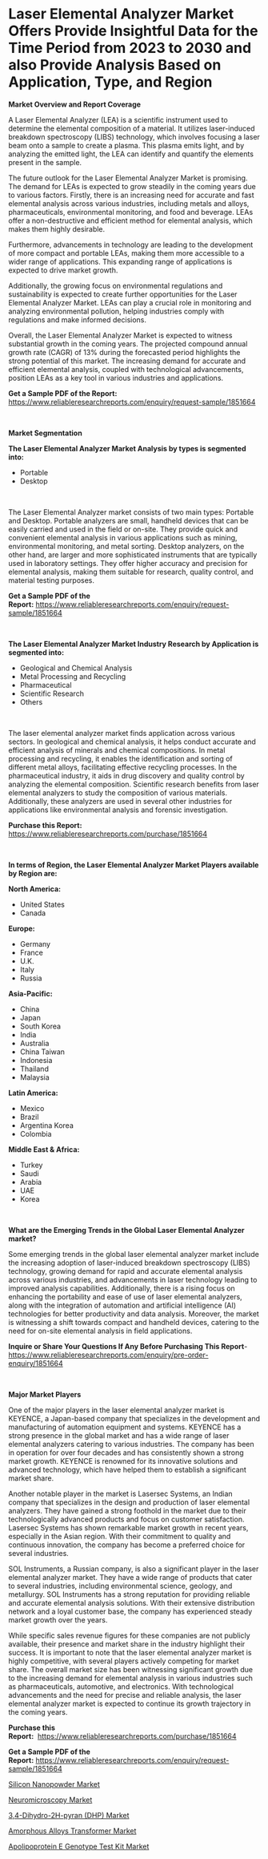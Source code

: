 <p><h1>Laser Elemental Analyzer Market Offers Provide Insightful Data for the Time Period from 2023 to 2030 and also Provide Analysis Based on Application, Type, and Region</h1></p><p><strong>Market Overview and Report Coverage</strong></p>
<p><p>A Laser Elemental Analyzer (LEA) is a scientific instrument used to determine the elemental composition of a material. It utilizes laser-induced breakdown spectroscopy (LIBS) technology, which involves focusing a laser beam onto a sample to create a plasma. This plasma emits light, and by analyzing the emitted light, the LEA can identify and quantify the elements present in the sample.</p><p>The future outlook for the Laser Elemental Analyzer Market is promising. The demand for LEAs is expected to grow steadily in the coming years due to various factors. Firstly, there is an increasing need for accurate and fast elemental analysis across various industries, including metals and alloys, pharmaceuticals, environmental monitoring, and food and beverage. LEAs offer a non-destructive and efficient method for elemental analysis, which makes them highly desirable.</p><p>Furthermore, advancements in technology are leading to the development of more compact and portable LEAs, making them more accessible to a wider range of applications. This expanding range of applications is expected to drive market growth.</p><p>Additionally, the growing focus on environmental regulations and sustainability is expected to create further opportunities for the Laser Elemental Analyzer Market. LEAs can play a crucial role in monitoring and analyzing environmental pollution, helping industries comply with regulations and make informed decisions.</p><p>Overall, the Laser Elemental Analyzer Market is expected to witness substantial growth in the coming years. The projected compound annual growth rate (CAGR) of 13% during the forecasted period highlights the strong potential of this market. The increasing demand for accurate and efficient elemental analysis, coupled with technological advancements, position LEAs as a key tool in various industries and applications.</p></p>
<p><strong>Get a Sample PDF of the Report:</strong> <a href="https://www.reliableresearchreports.com/enquiry/request-sample/1851664">https://www.reliableresearchreports.com/enquiry/request-sample/1851664</a></p>
<p>&nbsp;</p>
<p><strong>Market Segmentation</strong></p>
<p><strong>The Laser Elemental Analyzer Market Analysis by types is segmented into:</strong></p>
<p><ul><li>Portable</li><li>Desktop</li></ul></p>
<p>&nbsp;</p>
<p><p>The Laser Elemental Analyzer market consists of two main types: Portable and Desktop. Portable analyzers are small, handheld devices that can be easily carried and used in the field or on-site. They provide quick and convenient elemental analysis in various applications such as mining, environmental monitoring, and metal sorting. Desktop analyzers, on the other hand, are larger and more sophisticated instruments that are typically used in laboratory settings. They offer higher accuracy and precision for elemental analysis, making them suitable for research, quality control, and material testing purposes.</p></p>
<p><strong>Get a Sample PDF of the Report:</strong>&nbsp;<a href="https://www.reliableresearchreports.com/enquiry/request-sample/1851664">https://www.reliableresearchreports.com/enquiry/request-sample/1851664</a></p>
<p>&nbsp;</p>
<p><strong>The Laser Elemental Analyzer Market Industry Research by Application is segmented into:</strong></p>
<p><ul><li>Geological and Chemical Analysis</li><li>Metal Processing and Recycling</li><li>Pharmaceutical</li><li>Scientific Research</li><li>Others</li></ul></p>
<p>&nbsp;</p>
<p><p>The laser elemental analyzer market finds application across various sectors. In geological and chemical analysis, it helps conduct accurate and efficient analysis of minerals and chemical compositions. In metal processing and recycling, it enables the identification and sorting of different metal alloys, facilitating effective recycling processes. In the pharmaceutical industry, it aids in drug discovery and quality control by analyzing the elemental composition. Scientific research benefits from laser elemental analyzers to study the composition of various materials. Additionally, these analyzers are used in several other industries for applications like environmental analysis and forensic investigation.</p></p>
<p><strong>Purchase this Report:</strong>&nbsp; <a href="https://www.reliableresearchreports.com/purchase/1851664">https://www.reliableresearchreports.com/purchase/1851664</a></p>
<p>&nbsp;</p>
<p><strong>In terms of Region, the Laser Elemental Analyzer Market Players available by Region are:</strong></p>
<p>
    <p> <strong> North America: </strong>
        <ul>
            <li>United States</li>
            <li>Canada</li>
        </ul>
        </p> 
    <p> <strong> Europe: </strong>
        <ul>
            <li>Germany</li>
            <li>France</li>
            <li>U.K.</li>
            <li>Italy</li>
            <li>Russia</li>
        </ul>
        </p> 
    <p> <strong> Asia-Pacific: </strong>
        <ul>
            <li>China</li>
            <li>Japan</li>
            <li>South Korea</li>
            <li>India</li>
            <li>Australia</li>
            <li>China Taiwan</li>
            <li>Indonesia</li>
            <li>Thailand</li>
            <li>Malaysia</li>
        </ul>
        </p> 
    <p> <strong> Latin America: </strong>
        <ul>
            <li>Mexico</li>
            <li>Brazil</li>
            <li>Argentina Korea</li>
            <li>Colombia</li>
        </ul>
        </p> 
    <p> <strong> Middle East & Africa: </strong>
        <ul>
            <li>Turkey</li>
            <li>Saudi</li>
            <li>Arabia</li>
            <li>UAE</li>
            <li>Korea</li>
        </ul>
    </p>
    </p>
<p>&nbsp;</p>
<p><strong>What are the Emerging Trends in the Global Laser Elemental Analyzer market?</strong></p>
<p><p>Some emerging trends in the global laser elemental analyzer market include the increasing adoption of laser-induced breakdown spectroscopy (LIBS) technology, growing demand for rapid and accurate elemental analysis across various industries, and advancements in laser technology leading to improved analysis capabilities. Additionally, there is a rising focus on enhancing the portability and ease of use of laser elemental analyzers, along with the integration of automation and artificial intelligence (AI) technologies for better productivity and data analysis. Moreover, the market is witnessing a shift towards compact and handheld devices, catering to the need for on-site elemental analysis in field applications.</p></p>
<p><strong>Inquire or Share Your Questions If Any Before Purchasing This Report</strong>- <a href="https://www.reliableresearchreports.com/enquiry/pre-order-enquiry/1851664">https://www.reliableresearchreports.com/enquiry/pre-order-enquiry/1851664</a></p>
<p>&nbsp;</p>
<p><strong>Major Market Players</strong></p>
<p><p>One of the major players in the laser elemental analyzer market is KEYENCE, a Japan-based company that specializes in the development and manufacturing of automation equipment and systems. KEYENCE has a strong presence in the global market and has a wide range of laser elemental analyzers catering to various industries. The company has been in operation for over four decades and has consistently shown a strong market growth. KEYENCE is renowned for its innovative solutions and advanced technology, which have helped them to establish a significant market share.</p><p>Another notable player in the market is Lasersec Systems, an Indian company that specializes in the design and production of laser elemental analyzers. They have gained a strong foothold in the market due to their technologically advanced products and focus on customer satisfaction. Lasersec Systems has shown remarkable market growth in recent years, especially in the Asian region. With their commitment to quality and continuous innovation, the company has become a preferred choice for several industries.</p><p>SOL Instruments, a Russian company, is also a significant player in the laser elemental analyzer market. They have a wide range of products that cater to several industries, including environmental science, geology, and metallurgy. SOL Instruments has a strong reputation for providing reliable and accurate elemental analysis solutions. With their extensive distribution network and a loyal customer base, the company has experienced steady market growth over the years.</p><p>While specific sales revenue figures for these companies are not publicly available, their presence and market share in the industry highlight their success. It is important to note that the laser elemental analyzer market is highly competitive, with several players actively competing for market share. The overall market size has been witnessing significant growth due to the increasing demand for elemental analysis in various industries such as pharmaceuticals, automotive, and electronics. With technological advancements and the need for precise and reliable analysis, the laser elemental analyzer market is expected to continue its growth trajectory in the coming years.</p></p>
<p><strong>Purchase this Report:</strong>&nbsp;&nbsp;<a href="https://www.reliableresearchreports.com/purchase/1851664">https://www.reliableresearchreports.com/purchase/1851664</a></p>
<p></p>
<p><strong>Get a Sample PDF of the Report:</strong>&nbsp;<a href="https://www.reliableresearchreports.com/enquiry/request-sample/1851664">https://www.reliableresearchreports.com/enquiry/request-sample/1851664</a></p>
<p><p><a href="https://www.linkedin.com/pulse/silicon-nanopowder-market-share-amp-new-trends-analysis/">Silicon Nanopowder Market</a></p><p><a href="https://medium.com/@late.bean.frame/neuromicroscopy-market-comprehensive-assessment-by-type-application-and-geography-f2d4e4723106">Neuromicroscopy Market</a></p><p><a href="https://github.com/PeterParrish5/Market-Research-Report-List-1/blob/main/34-dihydro-2h-pyran-dhp-market.md">3,4-Dihydro-2H-pyran (DHP) Market</a></p><p><a href="https://medium.com/@poem.snap.phase/amorphous-alloys-transformer-market-analysis-its-cagr-market-segmentation-and-global-industry-810b1a3ca9ef">Amorphous Alloys Transformer Market</a></p><p><a href="https://www.linkedin.com/pulse/apolipoprotein-e-genotype-test-kit-market-research-report/">Apolipoprotein E Genotype Test Kit Market</a></p></p>